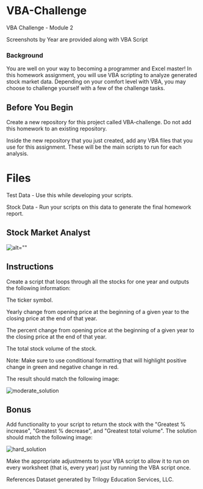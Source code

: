 # VBA-Challenge
VBA Challenge - Module 2

Screenshots by Year are provided along with VBA Script 


### Background
You are well on your way to becoming a programmer and Excel master! In this homework assignment, you will use VBA scripting to analyze generated stock market data. Depending on your comfort level with VBA, you may choose to challenge yourself with a few of the challenge tasks.

## Before You Begin
Create a new repository for this project called VBA-challenge. Do not add this homework to an existing repository.

Inside the new repository that you just created, add any VBA files that you use for this assignment. These will be the main scripts to run for each analysis.

# Files
Test Data - Use this while developing your scripts.

Stock Data - Run your scripts on this data to generate the final homework report.

## Stock Market Analyst
![alt=""](Images/stockmarket.jpg)


## Instructions
Create a script that loops through all the stocks for one year and outputs the following information:

The ticker symbol.

Yearly change from opening price at the beginning of a given year to the closing price at the end of that year.

The percent change from opening price at the beginning of a given year to the closing price at the end of that year.

The total stock volume of the stock.

Note: Make sure to use conditional formatting that will highlight positive change in green and negative change in red.

The result should match the following image:

![moderate_solution](Images/moderate_solution.png)

## Bonus
Add functionality to your script to return the stock with the "Greatest % increase", "Greatest % decrease", and "Greatest total volume". The solution should match the following image:

![hard_solution](Images/hard_solution.png)

Make the appropriate adjustments to your VBA script to allow it to run on every worksheet (that is, every year) just by running the VBA script once.

References
Dataset generated by Trilogy Education Services, LLC.
